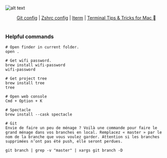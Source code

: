 
![alt text](https://newrelic.com/sites/default/files/2021-04/good-programmer-banner-final.jpg)

<p align="center">
  <a href="./.gitconfig">Git config</a> |
  <a href="./.zshrc">Zshrc config</a> |
  <a href="./iterm.md">Iterm</a> |
  <a href="./tricksMac.md">Terminal Tips & Tricks for Mac </a>
  <br><br>
  <!-- <img src="http://s.4cdn.org/image/title/105.gif"> -->
</p>

### Helpful commands

```source-shell
# Open finder in current folder.
open .

# Get wifi password.
brew install wifi-password
wifi-password

# Get project tree
brew install tree
tree

# Open web console 
Cmd + Option + K 

# Spectacle
brew install --cask spectacle

# Git 
Envie de faire un peu de ménage ? Voilà une commande pour faire le grand ménage dans vos branches en local. Remplacez « master » par le nom de la branche que vous voulez garder. Attention si les branches supprimées n’ont pas été push, elle seront perdues.

git branch | grep -v "master" | xargs git branch -D
```
